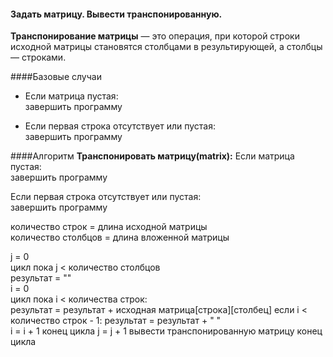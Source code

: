 #### Задать матрицу. Вывести транспонированную.

**Транспонирование матрицы** — это операция, при которой строки исходной матрицы становятся столбцами в результирующей, а столбцы — строками.

####Базовые случаи
- Если матрица пустая:  
  завершить программу

- Если первая строка отсутствует или пустая:  
  завершить программу

####Алгоритм
**Транспонировать матрицу(matrix):**
 Если матрица пустая:  
   завершить программу

 Если первая строка отсутствует или пустая:  
   завершить программу
 
   количество строк = длина исходной матрицы   
   количество столбцов = длина вложенной матрицы
      
   j = 0   
   цикл пока j < количество столбцов  
      результат = ""  
      i = 0  
      цикл пока i < количества строк:  
       результат = результат + исходная матрица[строка][столбец]
       если i < количество строк - 1:
         результат = результат + " "    
       i = i + 1
      конец цикла
    j = j + 1
   вывести транспонированную матрицу
   конец цикла